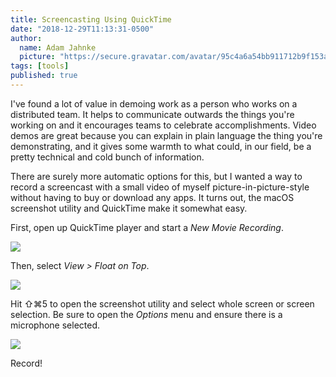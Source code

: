 ```yaml
---
title: Screencasting Using QuickTime
date: "2018-12-29T11:13:31-0500"
author:
  name: Adam Jahnke
  picture: "https://secure.gravatar.com/avatar/95c4a6a54bb911712b9f153afff92f69?size=200"
tags: [tools]
published: true
---
```


I've found a lot of value in demoing work as a person who works on a
distributed team. It helps to communicate outwards the things you're working on
and it encourages teams to celebrate accomplishments. Video demos are great
because you can explain in plain language the thing you're demonstrating, and
it gives some warmth to what could, in our field, be a
pretty technical and cold bunch of information.

There are surely more automatic options for this, but I wanted a way to record
a screencast with a small video of myself picture-in-picture-style without
having to buy or download any apps. It turns out, the macOS screenshot utility
and QuickTime make it somewhat easy.

First, open up QuickTime player and start a _New Movie Recording_.

![](/assets/blog/screencasting-using-quicktime/file.png)

Then, select _View > Float on Top_.

![](/assets/blog/screencasting-using-quicktime/view.png)

Hit ⇧⌘5 to open the screenshot utility and select whole screen or screen
selection. Be sure to open the _Options_ menu and ensure there is a microphone
selected.

![](/assets/blog/screencasting-using-quicktime/util.png)

Record!

